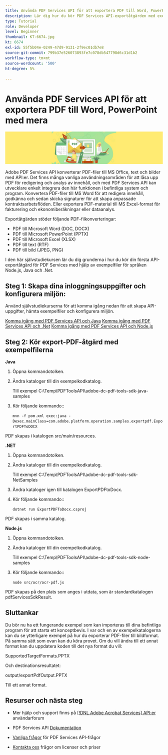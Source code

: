 ```yaml
---
title: Använda PDF Services API för att exportera PDF till Word, PowerPoint med mera
description: Lär dig hur du kör PDF Services API-exportåtgärden med exempelfiler för språken Node.js, Java och .Net
type: Tutorial
role: Developer
level: Beginner
thumbnail: KT-6674.jpg
kt: 6674
exl-id: 55f5b04e-0249-47d9-9131-2f9ec01db7e8
source-git-commit: 799b37e526073893fe7c078db547798d6c31d1b2
workflow-type: tm+mt
source-wordcount: '500'
ht-degree: 5%

---
```


# Använda PDF Services API för att exportera PDF till Word, PowerPoint med mera

![Skapa PDF Hero-bild](assets/ExportPDF_hero.jpg)

Adobe PDF Services API konverterar PDF-filer till MS Office, text och bilder med API:er. Det finns många vanliga användningsområden för att låsa upp PDF för redigering och analys av innehåll, och med PDF Services API kan utvecklare enkelt integrera den här funktionen i befintliga system och program. Konvertera PDF-filer till MS Word för att redigera innehåll, godkänna och sedan skicka signaturer för att skapa anpassade kontraktsarbetsflöden. Eller exportera PDF-material till MS Excel-format för fakturering och ekonomiberäkningar eller dataanalys.

Exportåtgärden stöder följande PDF-filkonverteringar:

* PDF till Microsoft Word (DOC, DOCX)
* PDF till Microsoft PowerPoint (PPTX)
* PDF till Microsoft Excel (XLSX)
* PDF till text (RTF)
* PDF till bild (JPEG, PNG)

I den här självstudiekursen lär du dig grunderna i hur du kör din första API-exportåtgärd för PDF Services med hjälp av exempelfiler för språken Node.js, Java och .Net.

## Steg 1: Skapa dina inloggningsuppgifter och konfigurera miljön:

Använd självstudiekurserna för att komma igång nedan för att skapa API-uppgifter, hämta exempelfiler och konfigurera miljön.

[Komma igång med PDF Services API och Java](gettingstartedjava.md)
[Komma igång med PDF Services API och .Net](gettingstartednet.md)
[Komma igång med PDF Services API och Node.js](createpdffromhtml.md)

## Steg 2: Kör export-PDF-åtgärd med exempelfilerna

**Java**

1. Öppna kommandotolken.

1. Ändra kataloger till din exempelkodkatalog.

   Till exempel C:\Temp\PDFToolsAPI\adobe-dc-pdf-tools-sdk-java-samples

1. Kör följande kommando::

   `mvn -f pom.xml exec:java -Dexec.mainClass=com.adobe.platform.operation.samples.exportpdf.ExportPDFToDOCX`

PDF skapas i katalogen src/main/resources.

**.NET**

1. Öppna kommandotolken.

1. Ändra kataloger till din exempelkodkatalog.

   Till exempel C:\Temp\PDFToolsAPI\adobe-dc-pdf-tools-sdk-NetSamples

1. Ändra kataloger igen till katalogen ExportPDFtoDocx.

1. Kör följande kommando::

   `dotnet run ExportPDFToDocx.csproj`

PDF skapas i samma katalog.

**Node.js**

1. Öppna kommandotolken.

1. Ändra kataloger till din exempelkodkatalog.

   Till exempel C:\Temp\PDFToolsAPI\adobe-dc-pdf-tools-sdk-node-samples

1. Kör följande kommando::

   `node src/ocr/ocr-pdf.js`

PDF skapas på den plats som anges i utdata, som är standardkatalogen pdfServicesSdkResult.

## Sluttankar

Du bör nu ha ett fungerande exempel som kan importeras till dina befintliga program för att starta ett konceptbevis. I var och en av exempelkatalogerna kan du se ytterligare exempel på hur du exporterar PDF-filer till bildformat. På samma sätt som ovan kan du köra provet. Om du vill ändra till ett annat format kan du uppdatera koden till det nya format du vill:

SupportedTargetFormats.PPTX

Och destinationsresultatet:

output/exportPdfOutput.PPTX

Till ett annat format.

## Resurser och nästa steg

* Mer hjälp och support finns på [[!DNL Adobe Acrobat Services] API:er](https://community.adobe.com/t5/document-cloud-sdk/bd-p/Document-Cloud-SDK?page=1&amp;sort=latest_replies&amp;filter=all) användarforum

* PDF Services API [Dokumentation](https://www.adobe.com/go/pdftoolsapi_doc)

* [Vanliga frågor](https://community.adobe.com/t5/document-cloud-sdk/faq-for-document-services-pdf-tools-api/m-p/10726197) för PDF Services API-frågor

* [Kontakta oss](https://www.adobe.com/go/pdftoolsapi_requestform) frågor om licenser och priser
